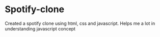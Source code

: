 # Spotify-clone
Created a spotify clone using html, css and javascript. Helps me a lot in understanding javascript concept
